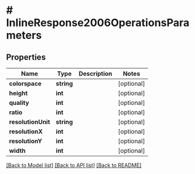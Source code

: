 # # InlineResponse2006OperationsParameters

## Properties

Name | Type | Description | Notes
------------ | ------------- | ------------- | -------------
**colorspace** | **string** |  | [optional]
**height** | **int** |  | [optional]
**quality** | **int** |  | [optional]
**ratio** | **int** |  | [optional]
**resolutionUnit** | **string** |  | [optional]
**resolutionX** | **int** |  | [optional]
**resolutionY** | **int** |  | [optional]
**width** | **int** |  | [optional]

[[Back to Model list]](../../README.md#models) [[Back to API list]](../../README.md#endpoints) [[Back to README]](../../README.md)

